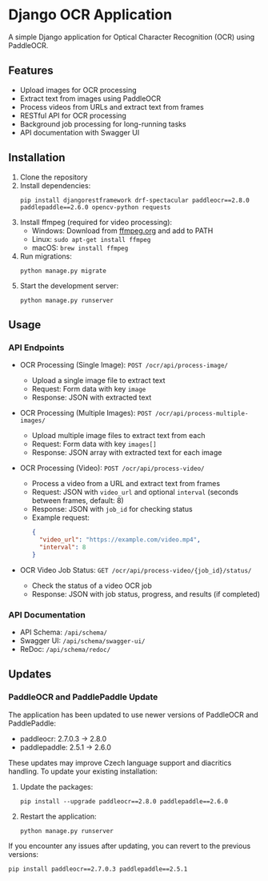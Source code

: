 # Django OCR Application

A simple Django application for Optical Character Recognition (OCR) using PaddleOCR.

## Features

- Upload images for OCR processing
- Extract text from images using PaddleOCR
- Process videos from URLs and extract text from frames
- RESTful API for OCR processing
- Background job processing for long-running tasks
- API documentation with Swagger UI

## Installation

1. Clone the repository
2. Install dependencies:
   ```
   pip install djangorestframework drf-spectacular paddleocr==2.8.0 paddlepaddle==2.6.0 opencv-python requests
   ```
3. Install ffmpeg (required for video processing):
   - Windows: Download from [ffmpeg.org](https://ffmpeg.org/download.html) and add to PATH
   - Linux: `sudo apt-get install ffmpeg`
   - macOS: `brew install ffmpeg`
4. Run migrations:
   ```
   python manage.py migrate
   ```
5. Start the development server:
   ```
   python manage.py runserver
   ```

## Usage

### API Endpoints

- OCR Processing (Single Image): `POST /ocr/api/process-image/`
  - Upload a single image file to extract text
  - Request: Form data with key `image`
  - Response: JSON with extracted text

- OCR Processing (Multiple Images): `POST /ocr/api/process-multiple-images/`
  - Upload multiple image files to extract text from each
  - Request: Form data with key `images[]`
  - Response: JSON array with extracted text for each image

- OCR Processing (Video): `POST /ocr/api/process-video/`
  - Process a video from a URL and extract text from frames
  - Request: JSON with `video_url` and optional `interval` (seconds between frames, default: 8)
  - Response: JSON with `job_id` for checking status
  - Example request:
    ```json
    {
      "video_url": "https://example.com/video.mp4",
      "interval": 8
    }
    ```

- OCR Video Job Status: `GET /ocr/api/process-video/{job_id}/status/`
  - Check the status of a video OCR job
  - Response: JSON with job status, progress, and results (if completed)

### API Documentation

- API Schema: `/api/schema/`
- Swagger UI: `/api/schema/swagger-ui/`
- ReDoc: `/api/schema/redoc/`

## Updates

### PaddleOCR and PaddlePaddle Update

The application has been updated to use newer versions of PaddleOCR and PaddlePaddle:
- paddleocr: 2.7.0.3 -> 2.8.0
- paddlepaddle: 2.5.1 -> 2.6.0

These updates may improve Czech language support and diacritics handling. To update your existing installation:

1. Update the packages:
   ```
   pip install --upgrade paddleocr==2.8.0 paddlepaddle==2.6.0
   ```

2. Restart the application:
   ```
   python manage.py runserver
   ```

If you encounter any issues after updating, you can revert to the previous versions:
   ```
   pip install paddleocr==2.7.0.3 paddlepaddle==2.5.1
   ```

